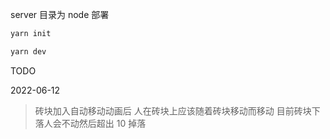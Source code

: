 server 目录为 node 部署

```bash
yarn init

yarn dev
```

TODO

2022-06-12

> 砖块加入自动移动动画后 人在砖块上应该随着砖块移动而移动 目前砖块下落人会不动然后超出 10 掉落
